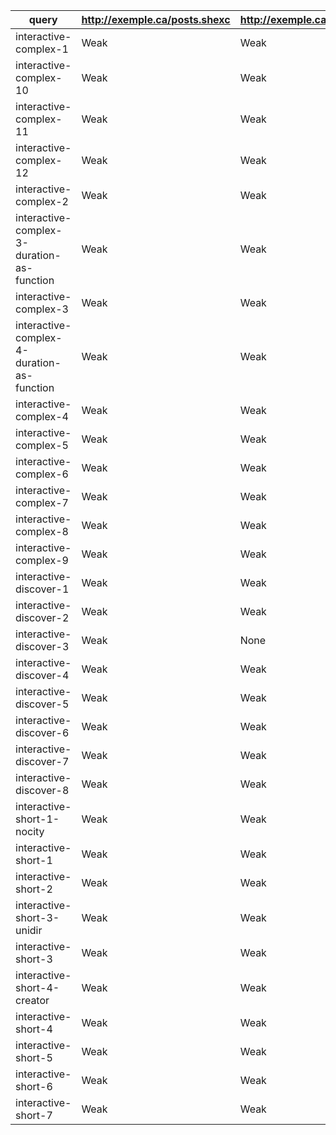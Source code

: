 | query                                      | http://exemple.ca/posts.shexc | http://exemple.ca/profile.shexc | http://exemple.ca/comments.shexc |
| ------------------------------------------ | ----------------------------- | ------------------------------- | -------------------------------- |
| interactive-complex-1                      | Weak                          | Weak                            | Weak                             |
| interactive-complex-10                     | Weak                          | Weak                            | Weak                             |
| interactive-complex-11                     | Weak                          | Weak                            | Weak                             |
| interactive-complex-12                     | Weak                          | Weak                            | Weak                             |
| interactive-complex-2                      | Weak                          | Weak                            | Weak                             |
| interactive-complex-3-duration-as-function | Weak                          | Weak                            | Weak                             |
| interactive-complex-3                      | Weak                          | Weak                            | Weak                             |
| interactive-complex-4-duration-as-function | Weak                          | Weak                            | Weak                             |
| interactive-complex-4                      | Weak                          | Weak                            | Weak                             |
| interactive-complex-5                      | Weak                          | Weak                            | Weak                             |
| interactive-complex-6                      | Weak                          | Weak                            | Weak                             |
| interactive-complex-7                      | Weak                          | Weak                            | Weak                             |
| interactive-complex-8                      | Weak                          | Weak                            | Weak                             |
| interactive-complex-9                      | Weak                          | Weak                            | Weak                             |
| interactive-discover-1                     | Weak                          | Weak                            | Weak                             |
| interactive-discover-2                     | Weak                          | Weak                            | Weak                             |
| interactive-discover-3                     | Weak                          | None                            | Weak                             |
| interactive-discover-4                     | Weak                          | Weak                            | Weak                             |
| interactive-discover-5                     | Weak                          | Weak                            | Weak                             |
| interactive-discover-6                     | Weak                          | Weak                            | Weak                             |
| interactive-discover-7                     | Weak                          | Weak                            | Weak                             |
| interactive-discover-8                     | Weak                          | Weak                            | Weak                             |
| interactive-short-1-nocity                 | Weak                          | Weak                            | Weak                             |
| interactive-short-1                        | Weak                          | Weak                            | Weak                             |
| interactive-short-2                        | Weak                          | Weak                            | Weak                             |
| interactive-short-3-unidir                 | Weak                          | Weak                            | Weak                             |
| interactive-short-3                        | Weak                          | Weak                            | Weak                             |
| interactive-short-4-creator                | Weak                          | Weak                            | Weak                             |
| interactive-short-4                        | Weak                          | Weak                            | Weak                             |
| interactive-short-5                        | Weak                          | Weak                            | Weak                             |
| interactive-short-6                        | Weak                          | Weak                            | Weak                             |
| interactive-short-7                        | Weak                          | Weak                            | Weak                             |